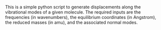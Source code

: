 This is a simple python script to generate displacements along the vibrational modes of a given molecule. The required inputs are the frequencies (in wavenumbers), the equilibrium coordinates (in Angstrom), the reduced masses (in amu), and the associated normal modes.
